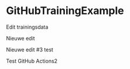 # GitHubTrainingExample

Edit trainingsdata

Nieuwe edit

Nieuwe edit #3 test

Test GitHub Actions2
